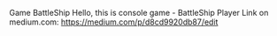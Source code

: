 Game BattleShip
Hello, this is console game - BattleShip
Player 
Link on medium.com:
https://medium.com/p/d8cd9920db87/edit
